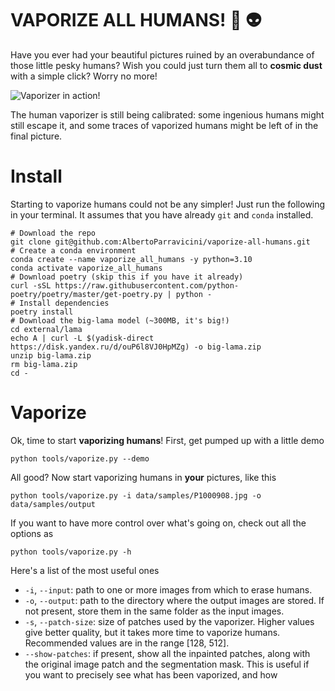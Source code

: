 # VAPORIZE ALL HUMANS! :gun: :alien:

Have you ever had your beautiful pictures ruined by an overabundance of those little pesky humans?
Wish you could just turn them all to **cosmic dust** with a simple click?
Worry no more! 

![Vaporizer in action!](https://github.com/AlbertoParravicini/vaporize-all-humans/tree/master/data/gif/vaporizer.gif)

The human vaporizer is still being calibrated: some ingenious humans might still escape it, and some traces of vaporized humans might be left of in the final picture.

# Install

Starting to vaporize humans could not be any simpler! Just run the following in your terminal. It assumes that you have already `git` and `conda` installed.

```shell
# Download the repo
git clone git@github.com:AlbertoParravicini/vaporize-all-humans.git
# Create a conda environment
conda create --name vaporize_all_humans -y python=3.10
conda activate vaporize_all_humans
# Download poetry (skip this if you have it already)
curl -sSL https://raw.githubusercontent.com/python-poetry/poetry/master/get-poetry.py | python -
# Install dependencies
poetry install
# Download the big-lama model (~300MB, it's big!)
cd external/lama
echo A | curl -L $(yadisk-direct https://disk.yandex.ru/d/ouP6l8VJ0HpMZg) -o big-lama.zip
unzip big-lama.zip
rm big-lama.zip
cd -
```

# Vaporize

Ok, time to start **vaporizing humans**! First, get pumped up with a little demo
```shell
python tools/vaporize.py --demo
```

All good? Now start vaporizing humans in **your** pictures, like this
```shell
python tools/vaporize.py -i data/samples/P1000908.jpg -o data/samples/output
```

If you want to have more control over what's going on, check out all the options as 
```shell
python tools/vaporize.py -h
```

Here's a list of the most useful ones
* `-i`, `--input`: path to one or more images from which to erase humans.
* `-o`, `--output`: path to the directory where the output images are stored. If not present, store them in the same folder as the input images.
* `-s`, `--patch-size`: size of patches used by the vaporizer. Higher values give better quality, but it takes more time to vaporize humans. Recommended values are in the range [128, 512].
* `--show-patches`: if present, show all the inpainted patches, along with the original image patch and the segmentation mask. This is useful if you want to precisely see what has been vaporized, and how

<!-- 

Hidden notes about how to setup the repo from scratch, 
they might be useful again at some point in the future

## Install YOLOv5

We use YOLOv5 to detect human bounding boxes

```
pip install -qr https://raw.githubusercontent.com/ultralytics/yolov5/master/requirements.txt  # install dependencies
```

## Install LAMA

Standalone environment for LAMA

```
conda create -n lama
conda activate lama
conda install pytorch torchvision  -c pytorch -y 
pip install pytorch-lightning==1.2.9
pip install -r requirements.txt  # This will probably fail
pip install opencv-python
pip install hydra-core
pip install albumentations==0.5.2
pip install kornia==0.5.0
pip install webdataset
pip install easydict
pip install pandas
```

Integrate it with existing enviroment

```
pip3 install wldhx.yadisk-direct
curl -L $(yadisk-direct https://disk.yandex.ru/d/ouP6l8VJ0HpMZg) -o big-lama.zip
unzip big-lama.zip
curl -L $(yadisk-direct https://disk.yandex.ru/d/EgqaSnLohjuzAg) -o lama-models.zip
unzip lama-models.zip
curl -L $(yadisk-direct https://disk.yandex.ru/d/xKQJZeVRk5vLlQ) -o LaMa_test_images.zip
unzip LaMa_test_images.zip
``` -->
